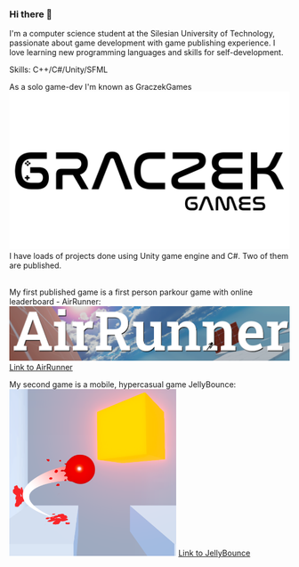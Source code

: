 ### Hi there 👋
I'm a computer science student at the Silesian University of Technology, passionate about game development with game publishing experience.
I love learning new programming languages and skills for self-development.

Skills: C++/C#/Unity/SFML

As a solo game-dev I'm known as GraczekGames <br />
<img src ="images/GraczekGames_banner.png" width="600"><br />
I have loads of projects done using Unity game engine and C#. Two of them are published.<br /><br />

My first published game is a first person parkour game with online leaderboard - AirRunner:<br />
<img src ="images/AirRunner.png" width="600">
[Link to AirRunner](https://graczek.itch.io/airrunner)

My second game is a mobile, hypercasual game JellyBounce:<br />
<img src ="images/JellyBounce.png" width="300">
[Link to JellyBounce](https://play.google.com/store/apps/details?id=com.Graczek.JellyBounce)<br />


<!--
**Fijalkowskim/Fijalkowskim** is a ✨ _special_ ✨ repository because its `README.md` (this file) appears on your GitHub profile.

Here are some ideas to get you started:

- 🔭 I’m currently working on ...
- 🌱 I’m currently learning ...
- 👯 I’m looking to collaborate on ...
- 🤔 I’m looking for help with ...
- 💬 Ask me about ...
- 📫 How to reach me: ...
- 😄 Pronouns: ...
- ⚡ Fun fact: ...
-->
